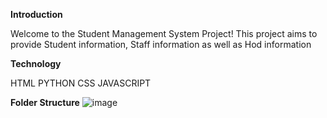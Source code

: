 **Introduction**

Welcome to the Student Management System Project! This project aims to provide Student information, Staff information as well as Hod information

**Technology**

HTML
PYTHON 
CSS
JAVASCRIPT

**Folder Structure**
![image](https://github.com/ANITAPATIL2814/Student-Management-System/assets/142707200/b664cd63-5d20-4bca-8de8-9bf9244267db)
